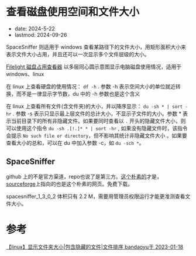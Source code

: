 # 查看磁盘使用空间和文件大小
- date: 2024-5-22
- lastmod: 2024-09-26

SpaceSniffer 则适用于 windows 查看某路径下的文件大小，用矩形面积大小来表示文件大小占用，并且还可以一次显示多个文件层级的大小。

[Filelight 磁盘占用查看器](https://apps.kde.org/zh-cn/filelight/) 以多层同心圆示意图显示电脑磁盘使用情况，适用于 windows、linux

在 linux 上查看硬盘的使用情况： `df -h` . 参数 -h 表示空间大小的单位就近转换，而不是一律显示字节数，du 中的 -h 参数也是这个含义

在 linux 上查看所有文件(含文件夹)的大小，并以降序显示： `du -sh * | sort -hr` . 参数 -s 表示只显示最上层文件的总计大小，不显示子文件的大小。参数 * 表示当前目录下的所有非隐藏文件。如果要同时查看以 `.` 开头的隐藏文件大小，则可以使用这个指令 `du -sh .[!.]* * | sort -hr` , 如果没有隐藏文件时，该指令会提示 `No such file or directory`，但不影响其统计非隐藏文件大小 。如果要查看大小的总和，可以在 du 中加入参数 -c，如 `du -sch *`。

## SpaceSniffer

github 上的不是官方渠道，repo也说了是第三方。[这个朴素的](http://www.uderzo.it/main_products/space_sniffer/download.html)才是，[sourceforge](https://sourceforge.net/projects/spacesniffer/files/)上指向的也是这个朴素的网页。免费下载。

spacesniffer_1_3_0_2 体积只有 2.2 M，需要用管理员权限运行才能更准测查看文件大小。

# 参考

[【linux】显示文件夹大小|包含隐藏的文件|文件排序 bandaoyu于 2023-01-18](https://blog.csdn.net/bandaoyu/article/details/112882343)
